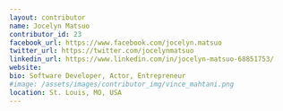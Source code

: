 ```yaml
---
layout: contributor
name: Jocelyn Matsuo
contributor_id: 23
facebook_url: https://www.facebook.com/jocelyn.matsuo
twitter_url: https://twitter.com/jocelynmatsuo
linkedin_url: https://www.linkedin.com/in/jocelyn-matsuo-68851753/
website: 
bio: Software Developer, Actor, Entrepreneur
#image: /assets/images/contributor_img/vince_mahtani.png
location: St. Louis, MO, USA
---
```


